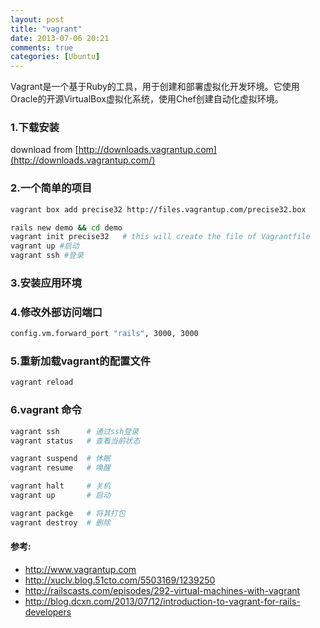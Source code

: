 ```yaml
---
layout: post
title: "vagrant"
date: 2013-07-06 20:21
comments: true
categories: [Ubuntu]
---
```


Vagrant是一个基于Ruby的工具，用于创建和部署虚拟化开发环境。它使用Oracle的开源VirtualBox虚拟化系统，使用Chef创建自动化虚拟环境。

### 1.下载安装
download from [http://downloads.vagrantup.com](http://downloads.vagrantup.com/)

<!-- more -->

### 2.一个简单的项目
```sh
vagrant box add precise32 http://files.vagrantup.com/precise32.box

rails new demo && cd demo
vagrant init precise32   # this will create the file of Vagrantfile
vagrant up #启动
vagrant ssh #登录
```

### 3.安装应用环境

### 4.修改外部访问端口
```sh  Vagrantfile
config.vm.forward_port "rails", 3000, 3000
```

### 5.重新加载vagrant的配置文件
```sh
vagrant reload
```

### 6.vagrant 命令
```sh
vagrant ssh      # 通过ssh登录
vagrant status   # 查看当前状态

vagrant suspend  # 休眠
vagrant resume   # 唤醒

vagrant halt     # 关机
vagrant up       # 启动

vagrant packge   # 将其打包
vagrant destroy  # 删除
```

#### 参考:
* http://www.vagrantup.com
* http://xuclv.blog.51cto.com/5503169/1239250
* http://railscasts.com/episodes/292-virtual-machines-with-vagrant
* http://blog.dcxn.com/2013/07/12/introduction-to-vagrant-for-rails-developers
